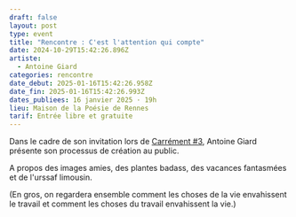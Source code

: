 ```yaml
---
draft: false
layout: post
type: event
title: "Rencontre : C'est l'attention qui compte"
date: 2024-10-29T15:42:26.896Z
artiste:
  - Antoine Giard
categories: rencontre
date_debut: 2025-01-16T15:42:26.958Z
date_fin: 2025-01-16T15:42:26.993Z
dates_publiees: 16 janvier 2025 · 19h
lieu: Maison de la Poésie de Rennes
tarif: Entrée libre et gratuite
---
```

Dans le cadre de son invitation lors de [Carrément #3](https://maiporennes.fr/residence/2024/11/19/carr-ment-3), Antoine Giard présente son processus de création au public.

A propos des images amies, des plantes badass, des vacances fantasmées et de l'urssaf limousin.

(En gros, on regardera ensemble comment les choses de la vie envahissent le travail et comment les choses du travail envahissent la vie.)
